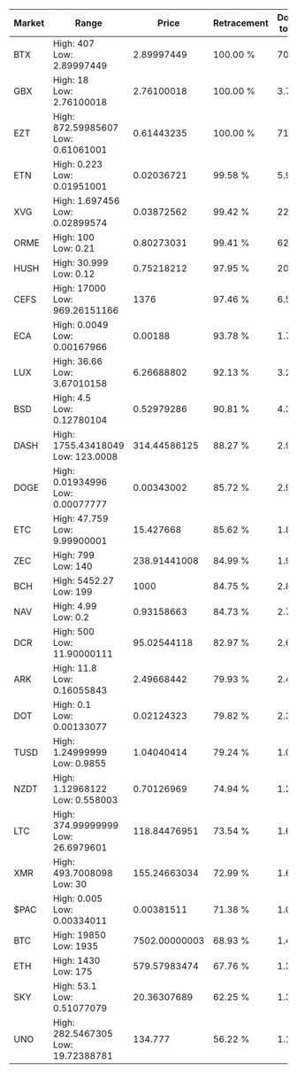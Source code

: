 | Market | Range | Price| Retracement | Doubles to 50% |
| --- | --- | --- | --- | --- |
| BTX | High: 407<br />Low: 2.89997449 | 2.89997449 | 100.00 % | 70.67 |
| GBX | High: 18<br />Low: 2.76100018 | 2.76100018 | 100.00 % | 3.76 |
| EZT | High: 872.59985607<br />Low: 0.61061001 | 0.61443235 | 100.00 % | 710.58 |
| ETN | High: 0.223<br />Low: 0.01951001 | 0.02036721 | 99.58 % | 5.95 |
| XVG | High: 1.697456<br />Low: 0.02899574 | 0.03872562 | 99.42 % | 22.29 |
| ORME | High: 100<br />Low: 0.21 | 0.80273031 | 99.41 % | 62.42 |
| HUSH | High: 30.999<br />Low: 0.12 | 0.75218212 | 97.95 % | 20.69 |
| CEFS | High: 17000<br />Low: 969.26151166 | 1376 | 97.46 % | 6.53 |
| ECA | High: 0.0049<br />Low: 0.00167966 | 0.00188 | 93.78 % | 1.75 |
| LUX | High: 36.66<br />Low: 3.67010158 | 6.26688802 | 92.13 % | 3.22 |
| BSD | High: 4.5<br />Low: 0.12780104 | 0.52979286 | 90.81 % | 4.37 |
| DASH | High: 1755.43418049<br />Low: 123.0008 | 314.44586125 | 88.27 % | 2.99 |
| DOGE | High: 0.01934996<br />Low: 0.00077777 | 0.00343002 | 85.72 % | 2.93 |
| ETC | High: 47.759<br />Low: 9.99900001 | 15.427668 | 85.62 % | 1.87 |
| ZEC | High: 799<br />Low: 140 | 238.91441008 | 84.99 % | 1.97 |
| BCH | High: 5452.27<br />Low: 199 | 1000 | 84.75 % | 2.83 |
| NAV | High: 4.99<br />Low: 0.2 | 0.93158663 | 84.73 % | 2.79 |
| DCR | High: 500<br />Low: 11.90000111 | 95.02544118 | 82.97 % | 2.69 |
| ARK | High: 11.8<br />Low: 0.16055843 | 2.49668442 | 79.93 % | 2.40 |
| DOT | High: 0.1<br />Low: 0.00133077 | 0.02124323 | 79.82 % | 2.39 |
| TUSD | High: 1.24999999<br />Low: 0.9855 | 1.04040414 | 79.24 % | 1.07 |
| NZDT | High: 1.12968122<br />Low: 0.558003 | 0.70126969 | 74.94 % | 1.20 |
| LTC | High: 374.99999999<br />Low: 26.6979601 | 118.84476951 | 73.54 % | 1.69 |
| XMR | High: 493.7008098<br />Low: 30 | 155.24663034 | 72.99 % | 1.69 |
| $PAC | High: 0.005<br />Low: 0.00334011 | 0.00381511 | 71.38 % | 1.09 |
| BTC | High: 19850<br />Low: 1935 | 7502.00000003 | 68.93 % | 1.45 |
| ETH | High: 1430<br />Low: 175 | 579.57983474 | 67.76 % | 1.38 |
| SKY | High: 53.1<br />Low: 0.51077079 | 20.36307689 | 62.25 % | 1.32 |
| UNO | High: 282.5467305<br />Low: 19.72388781 | 134.777 | 56.22 % | 1.12 |
